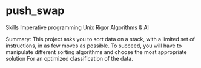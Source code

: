 # push_swap
 Skills
Imperative programming
Unix
Rigor
Algorithms & AI 

Summary: This project asks you to sort data on a stack, with a limited set of instructions, in as few moves as possible.
To succeed, you will have to manipulate different sorting algorithms and choose the most appropriate solution For an optimized classification of the data.
